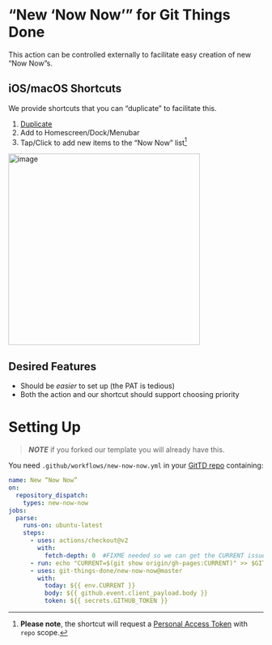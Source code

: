 # “New ‘Now Now’” for Git Things Done

This action can be controlled externally to facilitate easy creation of new “Now
Now”s.

## iOS/macOS Shortcuts

We provide shortcuts that you can “duplicate” to facilitate this.

1. [Duplicate]
2. Add to Homescreen/Dock/Menubar
3. Tap/Click to add new items to the “Now Now” list[^1]

<img width="378" alt="image" src="https://user-images.githubusercontent.com/58962/140531618-5012f544-4f25-4815-9978-f3f0e6bf80dd.png">

[Duplicate]: https://www.icloud.com/shortcuts/781d011ddf4748f78ac55d577de3bf20
[^1]: **Please note**, the shortcut will request a [Personal Access Token](https://github.com/settings/tokens) with `repo` scope.

## Desired Features

* Should be *easier* to set up (the PAT is tedious)
* Both the action and our shortcut should support choosing priority


# Setting Up

> ***NOTE*** if you forked our template you will already have this.

You need `.github/workflows/new-now-now.yml` in your [GitTD repo] containing:

```yaml
name: New “Now Now”
on:
  repository_dispatch:
    types: new-now-now
jobs:
  parse:
    runs-on: ubuntu-latest
    steps:
      - uses: actions/checkout@v2
        with:
          fetch-depth: 0  #FIXME needed so we can get the CURRENT issue
      - run: echo "CURRENT=$(git show origin/gh-pages:CURRENT)" >> $GITHUB_ENV
      - uses: git-things-done/new-now-now@master
        with:
          today: ${{ env.CURRENT }}
          body: ${{ github.event.client_payload.body }}
          token: ${{ secrets.GITHUB_TOKEN }}
```

[GitTD repo]: https://github.com/git-things-done/gtd
